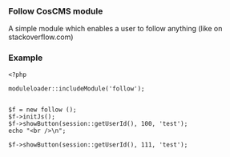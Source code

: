 ### Follow CosCMS module

A simple module which enables a user to follow anything 
(like on stackoverflow.com)

### Example

    <?php

    moduleloader::includeModule('follow');


    $f = new follow ();
    $f->initJs();
    $f->showButton(session::getUserId(), 100, 'test');
    echo "<br />\n";

    $f->showButton(session::getUserId(), 111, 'test');

